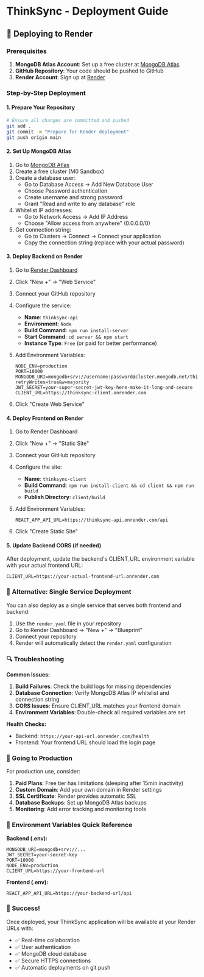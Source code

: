 # ThinkSync - Deployment Guide

## 🚀 Deploying to Render

### Prerequisites
1. **MongoDB Atlas Account**: Set up a free cluster at [MongoDB Atlas](https://www.mongodb.com/cloud/atlas)
2. **GitHub Repository**: Your code should be pushed to GitHub
3. **Render Account**: Sign up at [Render](https://render.com/)

### Step-by-Step Deployment

#### 1. Prepare Your Repository
```bash
# Ensure all changes are committed and pushed
git add .
git commit -m "Prepare for Render deployment"
git push origin main
```

#### 2. Set Up MongoDB Atlas
1. Go to [MongoDB Atlas](https://www.mongodb.com/cloud/atlas)
2. Create a free cluster (M0 Sandbox)
3. Create a database user:
   - Go to Database Access → Add New Database User
   - Choose Password authentication
   - Create username and strong password
   - Grant "Read and write to any database" role
4. Whitelist IP addresses:
   - Go to Network Access → Add IP Address
   - Choose "Allow access from anywhere" (0.0.0.0/0)
5. Get connection string:
   - Go to Clusters → Connect → Connect your application
   - Copy the connection string (replace <password> with your actual password)

#### 3. Deploy Backend on Render
1. Go to [Render Dashboard](https://dashboard.render.com/)
2. Click "New +" → "Web Service"
3. Connect your GitHub repository
4. Configure the service:
   - **Name**: `thinksync-api`
   - **Environment**: `Node`
   - **Build Command**: `npm run install-server`
   - **Start Command**: `cd server && npm start`
   - **Instance Type**: `Free` (or paid for better performance)

5. Add Environment Variables:
   ```
   NODE_ENV=production
   PORT=10000
   MONGODB_URI=mongodb+srv://username:password@cluster.mongodb.net/thinksync?retryWrites=true&w=majority
   JWT_SECRET=your-super-secret-jwt-key-here-make-it-long-and-secure
   CLIENT_URL=https://thinksync-client.onrender.com
   ```

6. Click "Create Web Service"

#### 4. Deploy Frontend on Render
1. Go to Render Dashboard
2. Click "New +" → "Static Site"
3. Connect your GitHub repository
4. Configure the site:
   - **Name**: `thinksync-client`
   - **Build Command**: `npm run install-client && cd client && npm run build`
   - **Publish Directory**: `client/build`

5. Add Environment Variables:
   ```
   REACT_APP_API_URL=https://thinksync-api.onrender.com/api
   ```

6. Click "Create Static Site"

#### 5. Update Backend CORS (if needed)
After deployment, update the backend's CLIENT_URL environment variable with your actual frontend URL:
```
CLIENT_URL=https://your-actual-frontend-url.onrender.com
```

### 🔧 Alternative: Single Service Deployment

You can also deploy as a single service that serves both frontend and backend:

1. Use the `render.yaml` file in your repository
2. Go to Render Dashboard → "New +" → "Blueprint"
3. Connect your repository
4. Render will automatically detect the `render.yaml` configuration

### 🔍 Troubleshooting

**Common Issues:**
1. **Build Failures**: Check the build logs for missing dependencies
2. **Database Connection**: Verify MongoDB Atlas IP whitelist and connection string
3. **CORS Issues**: Ensure CLIENT_URL matches your frontend domain
4. **Environment Variables**: Double-check all required variables are set

**Health Checks:**
- Backend: `https://your-api-url.onrender.com/health`
- Frontend: Your frontend URL should load the login page

### 🚀 Going to Production

For production use, consider:
1. **Paid Plans**: Free tier has limitations (sleeping after 15min inactivity)
2. **Custom Domain**: Add your own domain in Render settings
3. **SSL Certificate**: Render provides automatic SSL
4. **Database Backups**: Set up MongoDB Atlas backups
5. **Monitoring**: Add error tracking and monitoring tools

### 📝 Environment Variables Quick Reference

**Backend (.env):**
```
MONGODB_URI=mongodb+srv://...
JWT_SECRET=your-secret-key
PORT=10000
NODE_ENV=production
CLIENT_URL=https://your-frontend-url
```

**Frontend (.env):**
```
REACT_APP_API_URL=https://your-backend-url/api
```

### 🎉 Success!
Once deployed, your ThinkSync application will be available at your Render URLs with:
- ✅ Real-time collaboration
- ✅ User authentication  
- ✅ MongoDB cloud database
- ✅ Secure HTTPS connections
- ✅ Automatic deployments on git push
